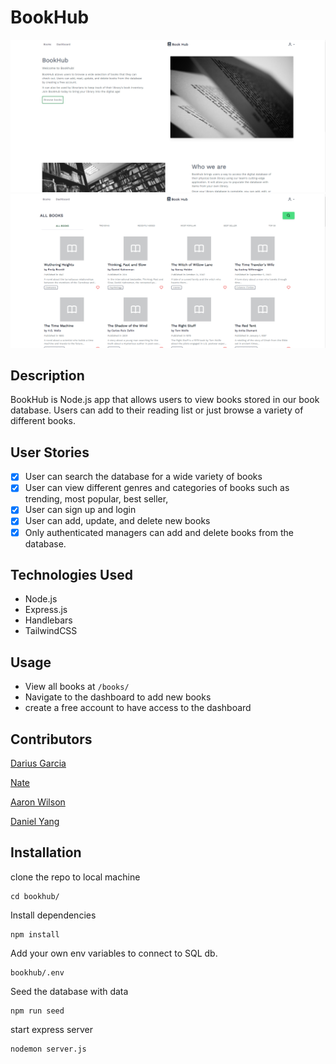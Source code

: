 # BookHub

![Screenshot of the homepage](./public/images/homepage.png)
![Screenshot of all books page](./public/images/books-page.png)

## Description

BookHub is Node.js app that allows users to view books stored in our book database. Users can add to their reading list or just browse a variety of different books.

## User Stories

- [x] User can search the database for a wide variety of books
- [x] User can view different genres and categories of books such as trending, most popular, best seller,
- [x] User can sign up and login
- [x] User can add, update, and delete new books
- [x] Only authenticated managers can add and delete books from the database.

## Technologies Used

- Node.js
- Express.js
- Handlebars
- TailwindCSS

## Usage

- View all books at `/books/`
- Navigate to the dashboard to add new books
- create a free account to have access to the dashboard

## Contributors

[Darius Garcia](https://github.com/dariusgarcia/)

[Nate](https://github.com/ndifiori)

[Aaron Wilson](https://github.com/a-wilson-96)

[Daniel Yang](https://github.com/danielshang11)

## Installation

clone the repo to local machine

```
cd bookhub/
```

Install dependencies

```
npm install
```

Add your own env variables to connect to SQL db.

```
bookhub/.env
```

Seed the database with data

```
npm run seed

```

start express server

```
nodemon server.js
```
